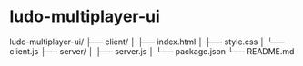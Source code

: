 # ludo-multiplayer-ui

ludo-multiplayer-ui/
├── client/
│   ├── index.html
│   ├── style.css
│   └── client.js
├── server/
│   ├── server.js
│   └── package.json
└── README.md
